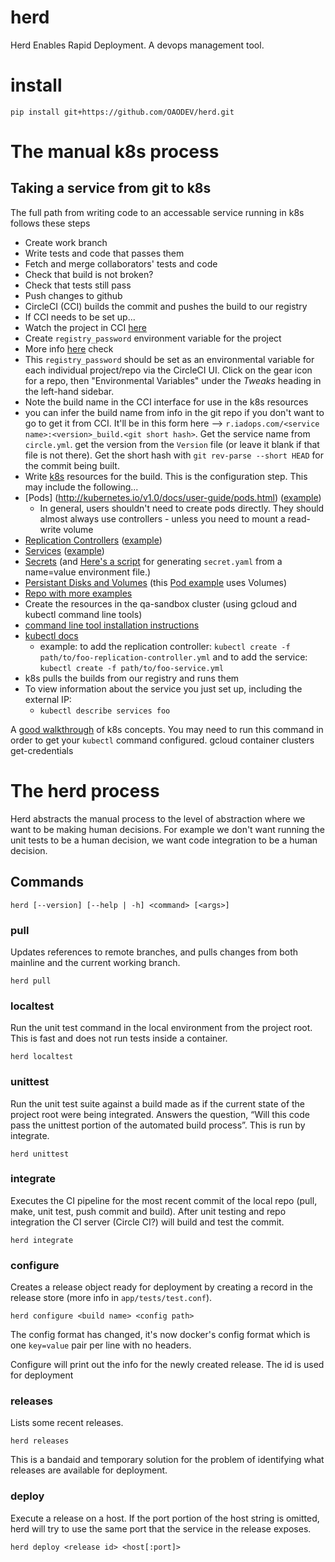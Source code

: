 # herd

Herd Enables Rapid Deployment. A devops management tool.

# install

    pip install git+https://github.com/OAODEV/herd.git

# The manual k8s process

## Taking a service from git to k8s

The full path from writing code to an accessable service running in k8s
follows these steps

* Create work branch
* Write tests and code that passes them
* Fetch and merge collaborators' tests and code
* Check that build is not broken?
* Check that tests still pass
* Push changes to github
* CircleCI (CCI) builds the commit and pushes the build to our registry
* If CCI needs to be set up...
 * Watch the project in CCI [here](https://circleci.com/add-projects)
 * Create `registry_password` environment variable for the project
  * More info [here](https://oao.slack.com/files/jmiller/F064MMSS3/Value_for_CCI_envar_registry_password.txt) check
  * This `registry_password` should be set as an environmental variable for each individual project/repo via the CircleCI UI. Click on the gear icon for a repo, then "Environmental Variables" under the ​*Tweaks*​ heading in the left-hand sidebar. 
* Note the build name in the CCI interface for use in the k8s resources
 * you can infer the build name from info in the git repo if you don't want to go to get it from CCI. It'll be in this form here --> `r.iadops.com/<service name>:<version>_build.<git short hash>`. Get the service name from `circle.yml`. get the version from the `Version` file (or leave it blank if that file is not there). Get the short hash with `git rev-parse --short HEAD` for the commit being built.
* Write [k8s](http://kubernetes.io/v1.0/docs/user-guide/overview.html)
  resources for the build. This is the configuration step. This may include the following...
 * [Pods] (http://kubernetes.io/v1.0/docs/user-guide/pods.html) ([example](https://github.com/OAODEV/k8s-resources/blob/master/warehouse/warehouse-etl.yaml))
   * In general, users shouldn't need to create pods directly. They should almost always use controllers - unless you need to mount a read-write volume 
 * [Replication Controllers](http://kubernetes.io/v1.0/docs/user-guide/replication-controller.html) ([example](https://github.com/OAODEV/k8s-resources/blob/master/api/identity-rc.yaml))
 * [Services](http://kubernetes.io/v1.0/docs/user-guide/services.html) ([example](https://github.com/OAODEV/k8s-resources/blob/master/api/identity-service.yaml))
 * [Secrets](http://kubernetes.io/v1.0/docs/user-guide/secrets.html) (and [Here's a script](https://gist.github.com/tym-oao/25f4b3a05532fa6def8e) for generating `secret.yaml` from a name=value environment file.)
 * [Persistant Disks and Volumes](http://kubernetes.io/v1.0/docs/user-guide/volumes.html) (this [Pod example](https://github.com/OAODEV/k8s-resources/blob/master/warehouse/postgres.yaml) uses Volumes)
 * [Repo with more examples](https://github.com/OAODEV/k8s-resources)
* Create the resources in the qa-sandbox cluster
  (using gcloud and kubectl command line tools)
 * [command line tool installation instructions](https://cloud.google.com/container-engine/docs/before-you-begin?hl=en)
 * [kubectl docs](https://cloud.google.com/container-engine/docs/kubectl/)
   * example: to add the replication controller: `kubectl create -f path/to/foo-replication-controller.yml` and to add the service: `kubectl create -f path/to/foo-service.yml`
* k8s pulls the builds from our registry and runs them
* To view information about the service you just set up, including the external IP:
   * `kubectl describe services foo`

A [good walkthrough](https://cloud.google.com/container-engine/docs/tutorials/guestbook) of k8s concepts.
You may need to run this command in order to get your `kubectl` command configured.
    gcloud container clusters get-credentials <cluster name>

# The herd process

Herd abstracts the manual process to the level of abstraction where we want to
be making human decisions. For example we don't want running the unit tests to
be a human decision, we want code integration to be a human decision.

## Commands

    herd [--version] [--help | -h] <command> [<args>]

### pull

Updates references to remote branches, and pulls changes from both mainline and
the current working branch.

    herd pull

### localtest

Run the unit test command in the local environment from the project root. This
is fast and does not run tests inside a container.

    herd localtest

### unittest

Run the unit test suite against a build made as if the current state of the
project root were being integrated. Answers the question, “Will this code pass
the unittest portion of the automated build process”. This is run by integrate.

    herd unittest

### integrate

Executes the CI pipeline for the most recent commit of the local repo (pull,
make, unit test, push commit and build). After unit testing and repo integration
the CI server (Circle CI?) will build and test the commit.

    herd integrate

### configure

Creates a release object ready for deployment by creating a record in the
release store (more info in `app/tests/test.conf`).

    herd configure <build name> <config path>

The config format has changed, it's now docker's config format which is one
`key=value` pair per line with no headers.

Configure will print out the info for the newly created release. The id is used
for deployment

### releases

Lists some recent releases.

    herd releases

This is a bandaid and temporary solution for the problem of identifying what
releases are available for deployment.

### deploy

Execute a release on a host. If the port portion of the host string is omitted,
herd will try to use the same port that the service in the release exposes.

    herd deploy <release id> <host[:port]>
